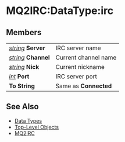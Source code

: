 # MQ2IRC:DataType:irc

## Members

|  |  |
| :--- | :--- |
| [_string_]() **Server** | IRC server name |
| [_string_]() **Channel** | Current channel name |
| [_string_]() **Nick** | Current nickname |
| [_int_](../../../data-types-and-top-level-objects/data-types/datatype-int.md) **Port** | IRC server port |
| **To String** | Same as **Connected** |

## See Also

* [Data Types](../../../data-types-and-top-level-objects/data-types/)
* [Top-Level Objects](../../../data-types-and-top-level-objects/top-level-objects/)
* [MQ2IRC](./)

